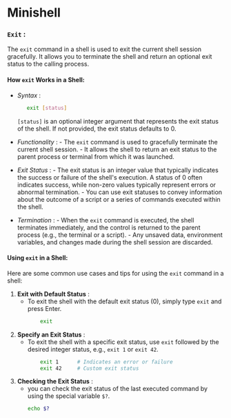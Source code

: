 # Minishell


### **`Exit`** :

The `exit` command in a shell is used to exit the current shell session gracefully. It allows you to terminate the shell and return an optional exit status to the calling process.

#### How `exit` Works in a Shell:
* *Syntax* :
    ```bash
       exit [status]
    ```
     `[status]` is an optional integer argument that represents the exit status of the shell.
    If not provided, the exit status defaults to 0.

* *Functionality* :
        - The `exit` command is used to gracefully terminate the current shell session.
        - It allows the shell to return an exit status to the parent process or terminal 
        from which it was launched.
* *Exit Status* :
        - The exit status is an integer value that typically indicates the success or failure 
        of the shell's execution. A status of 0 often indicates success, while non-zero 
        values typically represent errors or abnormal termination.
        - You can use exit statuses to convey information about the outcome of a script or a
         series of commands executed within the shell.
* *Termination* :
        - When the `exit` command is executed, the shell terminates immediately,
         and the control is returned to the parent process (e.g., the terminal or a script).
         - Any unsaved data, environment variables, and changes made during the shell session are discarded.

#### Using `exit` in a Shell:
Here are some common use cases and tips for using the `exit` command in a shell:
1. **Exit with Default Status** :
   - To exit the shell with the default exit status (0), simply type `exit` and press Enter.
        ```bash
            exit
        ```
2. **Specify an Exit Status** :
   - To exit the shell with a specific exit status, use `exit` followed by the desired 
   integer status, e.g., `exit 1` or `exit 42`.
        ```bash
            exit 1      # Indicates an error or failure
            exit 42     # Custom exit status
        ```
3. **Checking the Exit Status** :
   - you can check the exit status of the last executed command by using the special variable `$?`. 
        ```bash
        echo $?
        ```